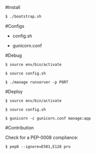 #Install


```bash
$ ./bootstrap.sh
```

#Configs

* config.sh

* gunicorn.conf

#Debug

`$ source env/bin/activate`

`$ source config.sh`

`$ ./manage runserver -p PORT`

#Deploy

`$ source env/bin/activate`

`$ source config.sh`

`$ gunicorn -c gunicorn.conf manage:app `

#Contribution

Check for a PEP-0008 compliance:

`$ pep8 --ignore=E501,E128 pro`
